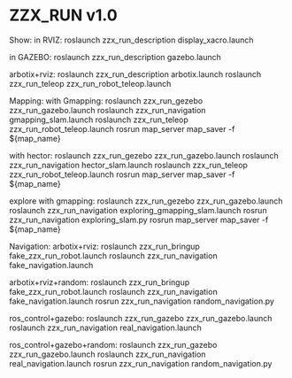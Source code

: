 # ZZX_RUN v1.0

Show:
  in RVIZ:
  roslaunch zzx_run_description display_xacro.launch
  
  in GAZEBO:
  roslaunch zzx_run_description gazebo.launch
  
  arbotix+rviz:
  roslaunch zzx_run_description arbotix.launch
  roslaunch zzx_run_teleop zzx_run_robot_teleop.launch
  
Mapping:
  with Gmapping:
  roslaunch zzx_run_gezebo zzx_run_gazebo.launch
  roslaunch zzx_run_navigation gmapping_slam.launch
  roslaunch zzx_run_teleop zzx_run_robot_teleop.launch
  rosrun map_server map_saver -f ${map_name}
  
  with hector:
  roslaunch zzx_run_gezebo zzx_run_gazebo.launch
  roslaunch zzx_run_navigation hector_slam.launch
  roslaunch zzx_run_teleop zzx_run_robot_teleop.launch
  rosrun map_server map_saver -f ${map_name}
  
  explore with gmapping:
  roslaunch zzx_run_gezebo zzx_run_gazebo.launch
  roslaunch zzx_run_navigation exploring_gmapping_slam.launch
  rosrun zzx_run_navigation exploring_slam.py
  rosrun map_server map_saver -f ${map_name}
  
Navigation:
  arbotix+rviz:
  roslaunch zzx_run_bringup fake_zzx_run_robot.launch
  roslaunch zzx_run_navigation fake_navigation.launch

  arbotix+rviz+random:
  roslaunch zzx_run_bringup fake_zzx_run_robot.launch
  roslaunch zzx_run_navigation fake_navigation.launch
  rosrun zzx_run_navigation random_navigation.py
  
  ros_control+gazebo:
  roslaunch zzx_run_gazebo zzx_run_gazebo.launch
  roslaunch zzx_run_navigation real_navigation.launch
  
  ros_control+gazebo+random:
  roslaunch zzx_run_gazebo zzx_run_gazebo.launch
  roslaunch zzx_run_navigation real_navigation.launch
  rosrun zzx_run_navigation random_navigation.py
